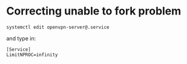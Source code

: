 
Correcting unable to fork problem
=================================

    systemctl edit openvpn-server@.service

and type in:

    [Service]
    LimitNPROC=infinity


